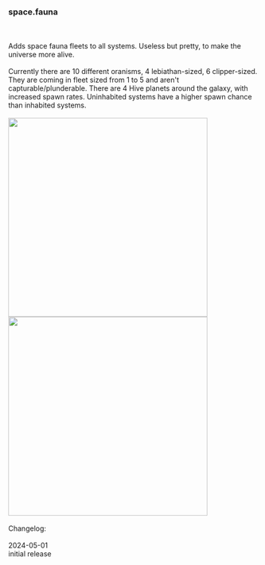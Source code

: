 ### space.fauna
<br>
<br>
Adds space fauna fleets to all systems. Useless but pretty, to make the universe more alive.<br>
<br>
Currently there are 10 different oranisms, 4 lebiathan-sized, 6 clipper-sized. They are coming in fleet sized from 1 to 5 and aren't capturable/plunderable. There are 4 Hive planets around the galaxy, with increased spawn rates. Uninhabited systems have a higher spawn chance than inhabited systems.<br>
<br>
<img src='https://raw.githubusercontent.com/zuckung/endless-sky-plugins/master/screenshots/space.fauna01.jpg' width='400'>
<img src='https://raw.githubusercontent.com/zuckung/endless-sky-plugins/master/screenshots/space.fauna02.jpg' width='400'>
<br>
<br>
Changelog:<br>
<br>
2024-05-01<br>
initial release<br>

